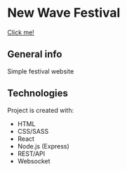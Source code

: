 # New Wave Festival

[Click me!](https://afternoon-sea-65074.herokuapp.com/)

## General info

Simple festival website

## Technologies

Project is created with:

- HTML
- CSS/SASS
- React
- Node.js (Express)
- REST/API
- Websocket

